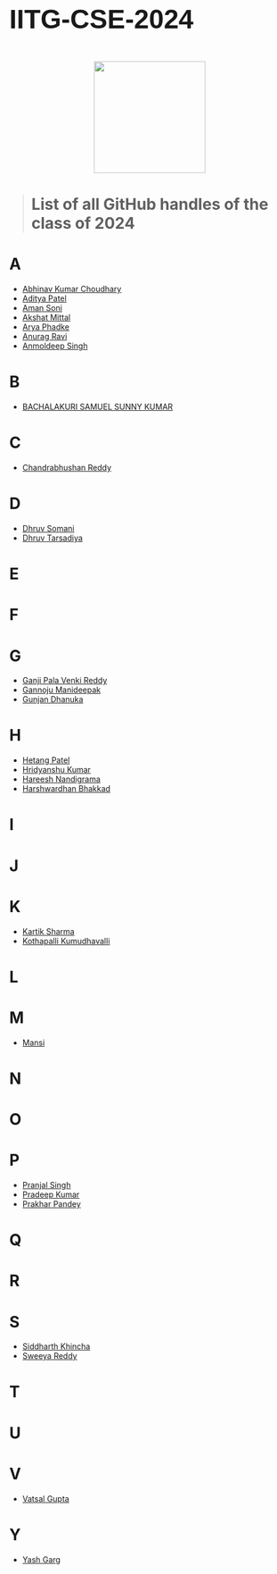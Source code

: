 <!-- font: brandon -->
# <p style="font-family: Arial, Helvetica, sans-serif;font-weight:550;font-size:48px">IITG-CSE-2024</p>



<p align="center">
<img src="./assets/iitg_logo.png" width="200" height="200"/>
</p>

><h1>List of all GitHub handles of the class of 2024</h1>

#  A
- [Abhinav Kumar Choudhary](https://github.com/IamAbhi12)<br>
- [Aditya Patel](https://github.com/Adi-183)
- [Aman Soni](https://github.com/ssamansoni)
- [Akshat Mittal](https://github.com/akshatmittal2002)<br>
- [Arya Phadke](https://github.com/phadkearya)<br>
- [Anurag Ravi](https://github.com/Anurag-ravi)<br>
- [Anmoldeep Singh](https://github.com/mortal-ghost)<br>

# B
- [BACHALAKURI SAMUEL SUNNY KUMAR](https://github.com/samuel-web2002)<br>

# C
- [Chandrabhushan Reddy](https://github.com/demongod11)<br>

# D

- [Dhruv Somani](https://github.com/dhruvsomani)<br>
- [Dhruv Tarsadiya](https://github.com/DrDoofinstein)<br>

# E

# F

# G
- [Ganji Pala Venki Reddy](https://github.com/PalaVenkiReddy)<br>
- [Gannoju Manideepak](https://github.com/shield12345)<br>
- [Gunjan Dhanuka](https://github.com/GunjanDhanuka)<br>

# H
- [Hetang Patel](https://github.com/hetang7802)<br>
- [Hridyanshu Kumar](https://github.com/hridyanshuk)<br>
- [Hareesh Nandigrama](https://github.com/<brHareesh-Nandigrama)<br>
- [Harshwardhan Bhakkad](https://github.com/HarshBhakkad)<br>

# I

# J

# K
- [Kartik Sharma](https://github.com/kaisawesome)<br>
- [Kothapalli Kumudhavalli](https://github.com/kk-2603)<br>


# L

# M
- [Mansi](https://github.com/AnMaJ)<br>

# N

# O

# P
- [Pranjal Singh](https://github.com/pranjal198)<br>
- [Pradeep Kumar](https://github.com/sirus-max)<br>
- [Prakhar Pandey](https://github.com/p-prakhar)<br>


# Q

# R

# S
- [Siddharth Khincha](https://github.com/siddharthkhincha)<br>
- [Sweeya Reddy](https://github.com/sweeya2)<br>

# T

# U

# V
- [Vatsal Gupta](https://github.com/vatsal-ts)<br>

# Y
- [Yash Garg](https://github.com/YashGargIND)<br>

